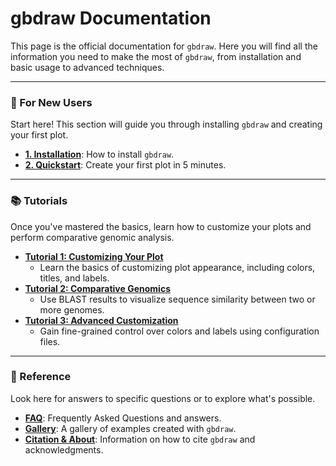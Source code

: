 # gbdraw Documentation

This page is the official documentation for `gbdraw`.
Here you will find all the information you need to make the most of `gbdraw`, from installation and basic usage to advanced techniques.

---

### **🔰 For New Users**

Start here! This section will guide you through installing `gbdraw` and creating your first plot.

* **[1. Installation](./INSTALL.md)**: How to install `gbdraw`.
* **[2. Quickstart](./QUICKSTART.md)**: Create your first plot in 5 minutes.

---

### **📚 Tutorials**

Once you've mastered the basics, learn how to customize your plots and perform comparative genomic analysis.

* **[Tutorial 1: Customizing Your Plot](./TUTORIALS/1_Customizing_Plots.md)**
    * Learn the basics of customizing plot appearance, including colors, titles, and labels.
* **[Tutorial 2: Comparative Genomics](./TUTORIALS/2_Comparative_Genomics.md)**
    * Use BLAST results to visualize sequence similarity between two or more genomes.
* **[Tutorial 3: Advanced Customization](./TUTORIALS/3_Advanced_Customization.md)**
    * Gain fine-grained control over colors and labels using configuration files.

---

### **🔧 Reference**

Look here for answers to specific questions or to explore what's possible.

* **[FAQ](./FAQ.md)**: Frequently Asked Questions and answers.
* **[Gallery](./GALLERY.md)**: A gallery of examples created with `gbdraw`.
* **[Citation & About](./ABOUT.md)**: Information on how to cite `gbdraw` and acknowledgments.
